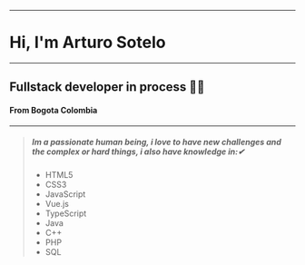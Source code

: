 --------------------
# Hi, I'm Arturo Sotelo
--------------------------
## **Fullstack developer** in process 🐱‍👤
#### From **Bogota Colombia**
------------------------------
> ##### Im a passionate human being, i love to have new challenges and the complex or hard things, i also have knowledge in:✔
> - HTML5
> - CSS3
> - JavaScript
> - Vue.js
> - TypeScript
> - Java 
> - C++
> - PHP
> - SQL
